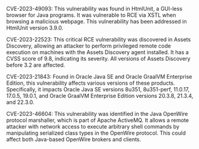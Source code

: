 CVE-2023-49093: This vulnerability was found in HtmlUnit, a GUI-less browser for Java programs. It was vulnerable to RCE via XSTL when browsing a malicious webpage. This vulnerability has been addressed in HtmlUnit version 3.9.0​​.

CVE-2023-22523: This critical RCE vulnerability was discovered in Assets Discovery, allowing an attacker to perform privileged remote code execution on machines with the Assets Discovery agent installed. It has a CVSS score of 9.8, indicating its severity. All versions of Assets Discovery before 3.2 are affected​​​​.

CVE-2023-21843: Found in Oracle Java SE and Oracle GraalVM Enterprise Edition, this vulnerability affects various versions of these products. Specifically, it impacts Oracle Java SE versions 8u351, 8u351-perf, 11.0.17, 17.0.5, 19.0.1, and Oracle GraalVM Enterprise Edition versions 20.3.8, 21.3.4, and 22.3.0​​.

CVE-2023-46604: This vulnerability was identified in the Java OpenWire protocol marshaller, which is part of Apache ActiveMQ. It allows a remote attacker with network access to execute arbitrary shell commands by manipulating serialized class types in the OpenWire protocol. This could affect both Java-based OpenWire brokers and clients​​.
